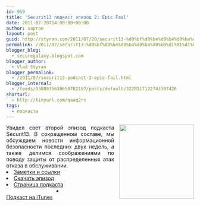```yaml
---
id: 959
title: 'Securit13 подкаст эпизод 2: Epic Fail'
date: 2011-07-20T14:00:00+00:00
author: sapran
layout: post
guid: http://styran.com/2011/07/20/securit13-%d0%bf%d0%be%d0%b4%d0%ba%d0%b0%d1%81%d1%82-%d1%8d%d0%bf%d0%b8%d0%b7%d0%be%d0%b4-2-epic-fail/
permalink: /2011/07/securit13-%d0%bf%d0%be%d0%b4%d0%ba%d0%b0%d1%81%d1%82-%d1%8d%d0%bf%d0%b8%d0%b7%d0%be%d0%b4-2-epic-fail/
blogger_blog:
  - securegalaxy.blogspot.com
blogger_author:
  - Vlad Styran
blogger_permalink:
  - /2011/07/securit13-podcast-2-epic-fail.html
blogger_internal:
  - /feeds/3388835630659782197/posts/default/3228117122743307426
shorturl:
  - http://tinyurl.com/qaaq2rc
tags:
  - подкасты
---
```

<div style="text-align: justify;">
  <a href="http://securit13.libsyn.com/" style="clear: right; float: right; margin-bottom: 1em; margin-left: 1em;"><img border="0" height="200" src="http://2.bp.blogspot.com/-sTLwcRwQIiY/TiaHNB69DlI/AAAAAAAAHQc/63EbCXmTgKI/s200/s13-grayscale.png" width="200" /></a>Увидел свет второй эпизод подкаста Securit13. В сокращенном составе, мы обсуждаем новости информационной безопасности последних двух недель, а также делимся соображениями по поводу защиты от распределенных атак отказа в обслуживании.
</div>

<div style="text-align: center;">
</div>

<li style="text-align: left;">
  <a href="http://securit13.libsyn.com/-2-epic-fail">Заметки и ссылки</a>
</li>
<li style="text-align: left;">
  <a href="http://traffic.libsyn.com/securit13/Episode_2__Epic_Fail.mp3">Скачать эпизод</a>
</li>
<li style="text-align: left;">
  <a href="http://securit13.libsyn.com/">Страница подкаста</a>&nbsp;
</li>
<li style="text-align: center;">
  <div style="text-align: left;">
    <a href="http://itunes.apple.com/ru/podcast/securit13-podcast/id448433787">Подкаст на iTunes</a>
  </div>
</li>

<div class="addtoany_share_save_container addtoany_content_bottom">
  <div class="a2a_kit a2a_kit_size_32 addtoany_list a2a_target" id="wpa2a_182">
    <a class="a2a_button_facebook" href="http://www.addtoany.com/add_to/facebook?linkurl=https%3A%2F%2Fblog.styran.com%2F2011%2F07%2Fsecurit13-%25d0%25bf%25d0%25be%25d0%25b4%25d0%25ba%25d0%25b0%25d1%2581%25d1%2582-%25d1%258d%25d0%25bf%25d0%25b8%25d0%25b7%25d0%25be%25d0%25b4-2-epic-fail%2F&linkname=Securit13%20%D0%BF%D0%BE%D0%B4%D0%BA%D0%B0%D1%81%D1%82%20%D1%8D%D0%BF%D0%B8%D0%B7%D0%BE%D0%B4%202%3A%20Epic%20Fail" title="Facebook" rel="nofollow" target="_blank"></a><a class="a2a_button_twitter" href="http://www.addtoany.com/add_to/twitter?linkurl=https%3A%2F%2Fblog.styran.com%2F2011%2F07%2Fsecurit13-%25d0%25bf%25d0%25be%25d0%25b4%25d0%25ba%25d0%25b0%25d1%2581%25d1%2582-%25d1%258d%25d0%25bf%25d0%25b8%25d0%25b7%25d0%25be%25d0%25b4-2-epic-fail%2F&linkname=Securit13%20%D0%BF%D0%BE%D0%B4%D0%BA%D0%B0%D1%81%D1%82%20%D1%8D%D0%BF%D0%B8%D0%B7%D0%BE%D0%B4%202%3A%20Epic%20Fail" title="Twitter" rel="nofollow" target="_blank"></a><a class="a2a_button_google_plus" href="http://www.addtoany.com/add_to/google_plus?linkurl=https%3A%2F%2Fblog.styran.com%2F2011%2F07%2Fsecurit13-%25d0%25bf%25d0%25be%25d0%25b4%25d0%25ba%25d0%25b0%25d1%2581%25d1%2582-%25d1%258d%25d0%25bf%25d0%25b8%25d0%25b7%25d0%25be%25d0%25b4-2-epic-fail%2F&linkname=Securit13%20%D0%BF%D0%BE%D0%B4%D0%BA%D0%B0%D1%81%D1%82%20%D1%8D%D0%BF%D0%B8%D0%B7%D0%BE%D0%B4%202%3A%20Epic%20Fail" title="Google+" rel="nofollow" target="_blank"></a><a class="a2a_button_linkedin" href="http://www.addtoany.com/add_to/linkedin?linkurl=https%3A%2F%2Fblog.styran.com%2F2011%2F07%2Fsecurit13-%25d0%25bf%25d0%25be%25d0%25b4%25d0%25ba%25d0%25b0%25d1%2581%25d1%2582-%25d1%258d%25d0%25bf%25d0%25b8%25d0%25b7%25d0%25be%25d0%25b4-2-epic-fail%2F&linkname=Securit13%20%D0%BF%D0%BE%D0%B4%D0%BA%D0%B0%D1%81%D1%82%20%D1%8D%D0%BF%D0%B8%D0%B7%D0%BE%D0%B4%202%3A%20Epic%20Fail" title="LinkedIn" rel="nofollow" target="_blank"></a><a class="a2a_dd addtoany_share_save" href="https://www.addtoany.com/share"></a>
  </div>
</div>